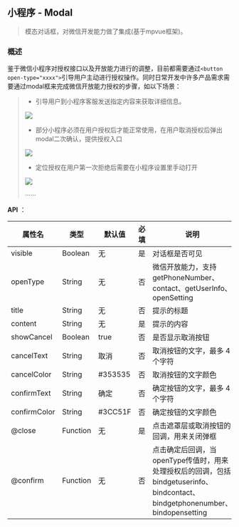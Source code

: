 ## 小程序 - Modal
> 模态对话框，对微信开发能力做了集成(基于mpvue框架)。

### 概述

鉴于微信小程序对授权接口以及开放能力进行的调整，目前都需要通过`<button open-type="xxxx">`引导用户主动进行授权操作。同时日常开发中许多产品需求需要通过modal框来完成微信开放能力授权的步骤，如以下场景：

> - 引导用户到小程序客服发送指定内容来获取详细信息。
> 
> ![](http://os9glxm8s.bkt.clouddn.com/%E5%B1%8F%E5%B9%95%E5%BF%AB%E7%85%A7%202018-07-30%20%E4%B8%8A%E5%8D%889.40.59.png)
> 
> - 部分小程序必须在用户授权后才能正常使用，在用户取消授权后弹出modal二次确认，提供授权入口
> 
> ![](http://os9glxm8s.bkt.clouddn.com/%E5%B1%8F%E5%B9%95%E5%BF%AB%E7%85%A7%202018-07-30%20%E4%B8%8A%E5%8D%889.39.18.png)
> 
> - 定位授权在用户第一次拒绝后需要在小程序设置里手动打开
> 
> ![](http://os9glxm8s.bkt.clouddn.com/%E5%B1%8F%E5%B9%95%E5%BF%AB%E7%85%A7%202018-07-30%20%E4%B8%8A%E5%8D%889.41.54.png)
> 
> ······




**API** ： 


| 属性名 | 类型 | 默认值 | 必填 | 说明 |
| ------------- | ------------- | -------- | ------ | ------ |
| visible | Boolean | 无 | 是 | 对话框是否可见 |
| openType | String | 无 | 否 | 微信开放能力，支持getPhoneNumber、contact、getUserInfo、openSetting |
| title |  String | 无 | 否 | 提示的标题 |
| content | String | 无 | 是 | 提示的内容 |
| showCancel | Boolean | true | 否 | 是否显示取消按钮 |
| cancelText | String | 取消 | 否 | 取消按钮的文字，最多 4 个字符 |
| cancelColor | String | #353535 | 否 | 取消按钮的文字颜色 |
| confirmText | String | 确定 | 否 | 确定按钮的文字，最多 4 个字符 |
| confirmColor | String | #3CC51F | 否 | 确定按钮的文字颜色 |
| @close | Function | 无| 是 | 点击遮罩层或取消按钮的回调，用来关闭弹框 |
| @confirm | Function | 无 | 否 | 点击确定后回调，当openType传值时，用来处理授权后的回调，包括bindgetuserinfo、bindcontact、bindgetphonenumber、bindopensetting |
